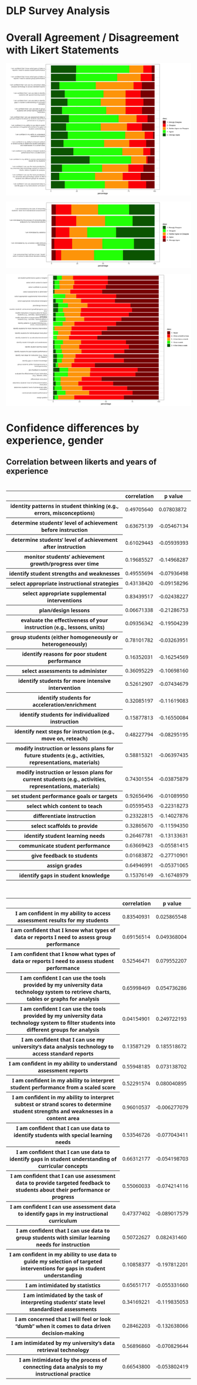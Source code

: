 # DLP Survey Analysis

## 

# Overall Agreement / Disagreement with Likert Statements

![](survey-analysis_files/figure-commonmark/unnamed-chunk-5-1.png)

![](survey-analysis_files/figure-commonmark/unnamed-chunk-9-1.png)

![](survey-analysis_files/figure-commonmark/unnamed-chunk-10-1.png)

# Confidence differences by experience, gender

## Correlation between likerts and years of experience

<div id="ytvhcwcyxu" style="padding-left:0px;padding-right:0px;padding-top:10px;padding-bottom:10px;overflow-x:auto;overflow-y:auto;width:auto;height:auto;">
<style>#ytvhcwcyxu table {
  font-family: system-ui, 'Segoe UI', Roboto, Helvetica, Arial, sans-serif, 'Apple Color Emoji', 'Segoe UI Emoji', 'Segoe UI Symbol', 'Noto Color Emoji';
  -webkit-font-smoothing: antialiased;
  -moz-osx-font-smoothing: grayscale;
}
&#10;#ytvhcwcyxu thead, #ytvhcwcyxu tbody, #ytvhcwcyxu tfoot, #ytvhcwcyxu tr, #ytvhcwcyxu td, #ytvhcwcyxu th {
  border-style: none;
}
&#10;#ytvhcwcyxu p {
  margin: 0;
  padding: 0;
}
&#10;#ytvhcwcyxu .gt_table {
  display: table;
  border-collapse: collapse;
  line-height: normal;
  margin-left: auto;
  margin-right: auto;
  color: #333333;
  font-size: 16px;
  font-weight: normal;
  font-style: normal;
  background-color: #FFFFFF;
  width: auto;
  border-top-style: solid;
  border-top-width: 2px;
  border-top-color: #A8A8A8;
  border-right-style: none;
  border-right-width: 2px;
  border-right-color: #D3D3D3;
  border-bottom-style: solid;
  border-bottom-width: 2px;
  border-bottom-color: #A8A8A8;
  border-left-style: none;
  border-left-width: 2px;
  border-left-color: #D3D3D3;
}
&#10;#ytvhcwcyxu .gt_caption {
  padding-top: 4px;
  padding-bottom: 4px;
}
&#10;#ytvhcwcyxu .gt_title {
  color: #333333;
  font-size: 125%;
  font-weight: initial;
  padding-top: 4px;
  padding-bottom: 4px;
  padding-left: 5px;
  padding-right: 5px;
  border-bottom-color: #FFFFFF;
  border-bottom-width: 0;
}
&#10;#ytvhcwcyxu .gt_subtitle {
  color: #333333;
  font-size: 85%;
  font-weight: initial;
  padding-top: 3px;
  padding-bottom: 5px;
  padding-left: 5px;
  padding-right: 5px;
  border-top-color: #FFFFFF;
  border-top-width: 0;
}
&#10;#ytvhcwcyxu .gt_heading {
  background-color: #FFFFFF;
  text-align: center;
  border-bottom-color: #FFFFFF;
  border-left-style: none;
  border-left-width: 1px;
  border-left-color: #D3D3D3;
  border-right-style: none;
  border-right-width: 1px;
  border-right-color: #D3D3D3;
}
&#10;#ytvhcwcyxu .gt_bottom_border {
  border-bottom-style: solid;
  border-bottom-width: 2px;
  border-bottom-color: #D3D3D3;
}
&#10;#ytvhcwcyxu .gt_col_headings {
  border-top-style: solid;
  border-top-width: 2px;
  border-top-color: #D3D3D3;
  border-bottom-style: solid;
  border-bottom-width: 2px;
  border-bottom-color: #D3D3D3;
  border-left-style: none;
  border-left-width: 1px;
  border-left-color: #D3D3D3;
  border-right-style: none;
  border-right-width: 1px;
  border-right-color: #D3D3D3;
}
&#10;#ytvhcwcyxu .gt_col_heading {
  color: #333333;
  background-color: #FFFFFF;
  font-size: 100%;
  font-weight: normal;
  text-transform: inherit;
  border-left-style: none;
  border-left-width: 1px;
  border-left-color: #D3D3D3;
  border-right-style: none;
  border-right-width: 1px;
  border-right-color: #D3D3D3;
  vertical-align: bottom;
  padding-top: 5px;
  padding-bottom: 6px;
  padding-left: 5px;
  padding-right: 5px;
  overflow-x: hidden;
}
&#10;#ytvhcwcyxu .gt_column_spanner_outer {
  color: #333333;
  background-color: #FFFFFF;
  font-size: 100%;
  font-weight: normal;
  text-transform: inherit;
  padding-top: 0;
  padding-bottom: 0;
  padding-left: 4px;
  padding-right: 4px;
}
&#10;#ytvhcwcyxu .gt_column_spanner_outer:first-child {
  padding-left: 0;
}
&#10;#ytvhcwcyxu .gt_column_spanner_outer:last-child {
  padding-right: 0;
}
&#10;#ytvhcwcyxu .gt_column_spanner {
  border-bottom-style: solid;
  border-bottom-width: 2px;
  border-bottom-color: #D3D3D3;
  vertical-align: bottom;
  padding-top: 5px;
  padding-bottom: 5px;
  overflow-x: hidden;
  display: inline-block;
  width: 100%;
}
&#10;#ytvhcwcyxu .gt_spanner_row {
  border-bottom-style: hidden;
}
&#10;#ytvhcwcyxu .gt_group_heading {
  padding-top: 8px;
  padding-bottom: 8px;
  padding-left: 5px;
  padding-right: 5px;
  color: #333333;
  background-color: #FFFFFF;
  font-size: 100%;
  font-weight: initial;
  text-transform: inherit;
  border-top-style: solid;
  border-top-width: 2px;
  border-top-color: #D3D3D3;
  border-bottom-style: solid;
  border-bottom-width: 2px;
  border-bottom-color: #D3D3D3;
  border-left-style: none;
  border-left-width: 1px;
  border-left-color: #D3D3D3;
  border-right-style: none;
  border-right-width: 1px;
  border-right-color: #D3D3D3;
  vertical-align: middle;
  text-align: left;
}
&#10;#ytvhcwcyxu .gt_empty_group_heading {
  padding: 0.5px;
  color: #333333;
  background-color: #FFFFFF;
  font-size: 100%;
  font-weight: initial;
  border-top-style: solid;
  border-top-width: 2px;
  border-top-color: #D3D3D3;
  border-bottom-style: solid;
  border-bottom-width: 2px;
  border-bottom-color: #D3D3D3;
  vertical-align: middle;
}
&#10;#ytvhcwcyxu .gt_from_md > :first-child {
  margin-top: 0;
}
&#10;#ytvhcwcyxu .gt_from_md > :last-child {
  margin-bottom: 0;
}
&#10;#ytvhcwcyxu .gt_row {
  padding-top: 8px;
  padding-bottom: 8px;
  padding-left: 5px;
  padding-right: 5px;
  margin: 10px;
  border-top-style: solid;
  border-top-width: 1px;
  border-top-color: #D3D3D3;
  border-left-style: none;
  border-left-width: 1px;
  border-left-color: #D3D3D3;
  border-right-style: none;
  border-right-width: 1px;
  border-right-color: #D3D3D3;
  vertical-align: middle;
  overflow-x: hidden;
}
&#10;#ytvhcwcyxu .gt_stub {
  color: #333333;
  background-color: #FFFFFF;
  font-size: 100%;
  font-weight: initial;
  text-transform: inherit;
  border-right-style: solid;
  border-right-width: 2px;
  border-right-color: #D3D3D3;
  padding-left: 5px;
  padding-right: 5px;
}
&#10;#ytvhcwcyxu .gt_stub_row_group {
  color: #333333;
  background-color: #FFFFFF;
  font-size: 100%;
  font-weight: initial;
  text-transform: inherit;
  border-right-style: solid;
  border-right-width: 2px;
  border-right-color: #D3D3D3;
  padding-left: 5px;
  padding-right: 5px;
  vertical-align: top;
}
&#10;#ytvhcwcyxu .gt_row_group_first td {
  border-top-width: 2px;
}
&#10;#ytvhcwcyxu .gt_row_group_first th {
  border-top-width: 2px;
}
&#10;#ytvhcwcyxu .gt_summary_row {
  color: #333333;
  background-color: #FFFFFF;
  text-transform: inherit;
  padding-top: 8px;
  padding-bottom: 8px;
  padding-left: 5px;
  padding-right: 5px;
}
&#10;#ytvhcwcyxu .gt_first_summary_row {
  border-top-style: solid;
  border-top-color: #D3D3D3;
}
&#10;#ytvhcwcyxu .gt_first_summary_row.thick {
  border-top-width: 2px;
}
&#10;#ytvhcwcyxu .gt_last_summary_row {
  padding-top: 8px;
  padding-bottom: 8px;
  padding-left: 5px;
  padding-right: 5px;
  border-bottom-style: solid;
  border-bottom-width: 2px;
  border-bottom-color: #D3D3D3;
}
&#10;#ytvhcwcyxu .gt_grand_summary_row {
  color: #333333;
  background-color: #FFFFFF;
  text-transform: inherit;
  padding-top: 8px;
  padding-bottom: 8px;
  padding-left: 5px;
  padding-right: 5px;
}
&#10;#ytvhcwcyxu .gt_first_grand_summary_row {
  padding-top: 8px;
  padding-bottom: 8px;
  padding-left: 5px;
  padding-right: 5px;
  border-top-style: double;
  border-top-width: 6px;
  border-top-color: #D3D3D3;
}
&#10;#ytvhcwcyxu .gt_last_grand_summary_row_top {
  padding-top: 8px;
  padding-bottom: 8px;
  padding-left: 5px;
  padding-right: 5px;
  border-bottom-style: double;
  border-bottom-width: 6px;
  border-bottom-color: #D3D3D3;
}
&#10;#ytvhcwcyxu .gt_striped {
  background-color: rgba(128, 128, 128, 0.05);
}
&#10;#ytvhcwcyxu .gt_table_body {
  border-top-style: solid;
  border-top-width: 2px;
  border-top-color: #D3D3D3;
  border-bottom-style: solid;
  border-bottom-width: 2px;
  border-bottom-color: #D3D3D3;
}
&#10;#ytvhcwcyxu .gt_footnotes {
  color: #333333;
  background-color: #FFFFFF;
  border-bottom-style: none;
  border-bottom-width: 2px;
  border-bottom-color: #D3D3D3;
  border-left-style: none;
  border-left-width: 2px;
  border-left-color: #D3D3D3;
  border-right-style: none;
  border-right-width: 2px;
  border-right-color: #D3D3D3;
}
&#10;#ytvhcwcyxu .gt_footnote {
  margin: 0px;
  font-size: 90%;
  padding-top: 4px;
  padding-bottom: 4px;
  padding-left: 5px;
  padding-right: 5px;
}
&#10;#ytvhcwcyxu .gt_sourcenotes {
  color: #333333;
  background-color: #FFFFFF;
  border-bottom-style: none;
  border-bottom-width: 2px;
  border-bottom-color: #D3D3D3;
  border-left-style: none;
  border-left-width: 2px;
  border-left-color: #D3D3D3;
  border-right-style: none;
  border-right-width: 2px;
  border-right-color: #D3D3D3;
}
&#10;#ytvhcwcyxu .gt_sourcenote {
  font-size: 90%;
  padding-top: 4px;
  padding-bottom: 4px;
  padding-left: 5px;
  padding-right: 5px;
}
&#10;#ytvhcwcyxu .gt_left {
  text-align: left;
}
&#10;#ytvhcwcyxu .gt_center {
  text-align: center;
}
&#10;#ytvhcwcyxu .gt_right {
  text-align: right;
  font-variant-numeric: tabular-nums;
}
&#10;#ytvhcwcyxu .gt_font_normal {
  font-weight: normal;
}
&#10;#ytvhcwcyxu .gt_font_bold {
  font-weight: bold;
}
&#10;#ytvhcwcyxu .gt_font_italic {
  font-style: italic;
}
&#10;#ytvhcwcyxu .gt_super {
  font-size: 65%;
}
&#10;#ytvhcwcyxu .gt_footnote_marks {
  font-size: 75%;
  vertical-align: 0.4em;
  position: initial;
}
&#10;#ytvhcwcyxu .gt_asterisk {
  font-size: 100%;
  vertical-align: 0;
}
&#10;#ytvhcwcyxu .gt_indent_1 {
  text-indent: 5px;
}
&#10;#ytvhcwcyxu .gt_indent_2 {
  text-indent: 10px;
}
&#10;#ytvhcwcyxu .gt_indent_3 {
  text-indent: 15px;
}
&#10;#ytvhcwcyxu .gt_indent_4 {
  text-indent: 20px;
}
&#10;#ytvhcwcyxu .gt_indent_5 {
  text-indent: 25px;
}
</style>
<table class="gt_table" data-quarto-disable-processing="false" data-quarto-bootstrap="false">
  <thead>
    &#10;    <tr class="gt_col_headings">
      <th class="gt_col_heading gt_columns_bottom_border gt_left" rowspan="1" colspan="1" scope="col" id=""></th>
      <th class="gt_col_heading gt_columns_bottom_border gt_right" rowspan="1" colspan="1" scope="col" id="correlation">correlation</th>
      <th class="gt_col_heading gt_columns_bottom_border gt_right" rowspan="1" colspan="1" scope="col" id="p value">p value</th>
    </tr>
  </thead>
  <tbody class="gt_table_body">
    <tr><th id="stub_1_1" scope="row" class="gt_row gt_left gt_stub">identity patterns in student thinking (e.g., errors, misconceptions) </th>
<td headers="stub_1_1 correlation" class="gt_row gt_right">0.49705640</td>
<td headers="stub_1_1 p value" class="gt_row gt_right">0.07803872</td></tr>
    <tr><th id="stub_1_2" scope="row" class="gt_row gt_left gt_stub">determine students’ level of achievement before instruction </th>
<td headers="stub_1_2 correlation" class="gt_row gt_right">0.63675139</td>
<td headers="stub_1_2 p value" class="gt_row gt_right">-0.05467134</td></tr>
    <tr><th id="stub_1_3" scope="row" class="gt_row gt_left gt_stub">determine students’ level of achievement after instruction </th>
<td headers="stub_1_3 correlation" class="gt_row gt_right">0.61029443</td>
<td headers="stub_1_3 p value" class="gt_row gt_right">-0.05939393</td></tr>
    <tr><th id="stub_1_4" scope="row" class="gt_row gt_left gt_stub">monitor students’ achievement growth/progress over time </th>
<td headers="stub_1_4 correlation" class="gt_row gt_right">0.19685527</td>
<td headers="stub_1_4 p value" class="gt_row gt_right">-0.14968287</td></tr>
    <tr><th id="stub_1_5" scope="row" class="gt_row gt_left gt_stub">identify student strengths and weaknesses </th>
<td headers="stub_1_5 correlation" class="gt_row gt_right">0.49555694</td>
<td headers="stub_1_5 p value" class="gt_row gt_right">-0.07936498</td></tr>
    <tr><th id="stub_1_6" scope="row" class="gt_row gt_left gt_stub">select appropriate instructional strategies </th>
<td headers="stub_1_6 correlation" class="gt_row gt_right">0.43138420</td>
<td headers="stub_1_6 p value" class="gt_row gt_right">-0.09158296</td></tr>
    <tr><th id="stub_1_7" scope="row" class="gt_row gt_left gt_stub">select appropriate supplemental interventions </th>
<td headers="stub_1_7 correlation" class="gt_row gt_right">0.83439517</td>
<td headers="stub_1_7 p value" class="gt_row gt_right">-0.02438227</td></tr>
    <tr><th id="stub_1_8" scope="row" class="gt_row gt_left gt_stub">plan/design lessons </th>
<td headers="stub_1_8 correlation" class="gt_row gt_right">0.06671338</td>
<td headers="stub_1_8 p value" class="gt_row gt_right">-0.21286753</td></tr>
    <tr><th id="stub_1_9" scope="row" class="gt_row gt_left gt_stub">evaluate the effectiveness of your instruction (e.g., lessons, units) </th>
<td headers="stub_1_9 correlation" class="gt_row gt_right">0.09356342</td>
<td headers="stub_1_9 p value" class="gt_row gt_right">-0.19504239</td></tr>
    <tr><th id="stub_1_10" scope="row" class="gt_row gt_left gt_stub">group students (either homogeneously or heterogeneously) </th>
<td headers="stub_1_10 correlation" class="gt_row gt_right">0.78101782</td>
<td headers="stub_1_10 p value" class="gt_row gt_right">-0.03263951</td></tr>
    <tr><th id="stub_1_11" scope="row" class="gt_row gt_left gt_stub">identify reasons for poor student performance </th>
<td headers="stub_1_11 correlation" class="gt_row gt_right">0.16352031</td>
<td headers="stub_1_11 p value" class="gt_row gt_right">-0.16254569</td></tr>
    <tr><th id="stub_1_12" scope="row" class="gt_row gt_left gt_stub">select assessments to administer </th>
<td headers="stub_1_12 correlation" class="gt_row gt_right">0.36095229</td>
<td headers="stub_1_12 p value" class="gt_row gt_right">-0.10698160</td></tr>
    <tr><th id="stub_1_13" scope="row" class="gt_row gt_left gt_stub">identify students for more intensive intervention </th>
<td headers="stub_1_13 correlation" class="gt_row gt_right">0.52612907</td>
<td headers="stub_1_13 p value" class="gt_row gt_right">-0.07434679</td></tr>
    <tr><th id="stub_1_14" scope="row" class="gt_row gt_left gt_stub">identify students for acceleration/enrichment </th>
<td headers="stub_1_14 correlation" class="gt_row gt_right">0.32085197</td>
<td headers="stub_1_14 p value" class="gt_row gt_right">-0.11619083</td></tr>
    <tr><th id="stub_1_15" scope="row" class="gt_row gt_left gt_stub">identify students for individualized instruction </th>
<td headers="stub_1_15 correlation" class="gt_row gt_right">0.15877813</td>
<td headers="stub_1_15 p value" class="gt_row gt_right">-0.16550084</td></tr>
    <tr><th id="stub_1_16" scope="row" class="gt_row gt_left gt_stub">identify next steps for instruction (e.g., move on, reteach) </th>
<td headers="stub_1_16 correlation" class="gt_row gt_right">0.48227794</td>
<td headers="stub_1_16 p value" class="gt_row gt_right">-0.08295195</td></tr>
    <tr><th id="stub_1_17" scope="row" class="gt_row gt_left gt_stub">modify instruction or lessons plans for future students (e.g., activities, representations, materials) </th>
<td headers="stub_1_17 correlation" class="gt_row gt_right">0.58815321</td>
<td headers="stub_1_17 p value" class="gt_row gt_right">-0.06397435</td></tr>
    <tr><th id="stub_1_18" scope="row" class="gt_row gt_left gt_stub">modify instruction or lesson plans for current students (e.g., activities, representations, materials) </th>
<td headers="stub_1_18 correlation" class="gt_row gt_right">0.74301554</td>
<td headers="stub_1_18 p value" class="gt_row gt_right">-0.03875879</td></tr>
    <tr><th id="stub_1_19" scope="row" class="gt_row gt_left gt_stub">set student performance goals or targets </th>
<td headers="stub_1_19 correlation" class="gt_row gt_right">0.92656496</td>
<td headers="stub_1_19 p value" class="gt_row gt_right">-0.01089950</td></tr>
    <tr><th id="stub_1_20" scope="row" class="gt_row gt_left gt_stub">select which content to teach </th>
<td headers="stub_1_20 correlation" class="gt_row gt_right">0.05595453</td>
<td headers="stub_1_20 p value" class="gt_row gt_right">-0.22318273</td></tr>
    <tr><th id="stub_1_21" scope="row" class="gt_row gt_left gt_stub">differentiate instruction </th>
<td headers="stub_1_21 correlation" class="gt_row gt_right">0.23322815</td>
<td headers="stub_1_21 p value" class="gt_row gt_right">-0.14027876</td></tr>
    <tr><th id="stub_1_22" scope="row" class="gt_row gt_left gt_stub">select scaffolds to provide </th>
<td headers="stub_1_22 correlation" class="gt_row gt_right">0.32865670</td>
<td headers="stub_1_22 p value" class="gt_row gt_right">-0.11594350</td></tr>
    <tr><th id="stub_1_23" scope="row" class="gt_row gt_left gt_stub">identify student learning needs </th>
<td headers="stub_1_23 correlation" class="gt_row gt_right">0.26467781</td>
<td headers="stub_1_23 p value" class="gt_row gt_right">-0.13133631</td></tr>
    <tr><th id="stub_1_24" scope="row" class="gt_row gt_left gt_stub">communicate student performance </th>
<td headers="stub_1_24 correlation" class="gt_row gt_right">0.63669423</td>
<td headers="stub_1_24 p value" class="gt_row gt_right">-0.05581415</td></tr>
    <tr><th id="stub_1_25" scope="row" class="gt_row gt_left gt_stub">give feedback to students </th>
<td headers="stub_1_25 correlation" class="gt_row gt_right">0.01683872</td>
<td headers="stub_1_25 p value" class="gt_row gt_right">-0.27710901</td></tr>
    <tr><th id="stub_1_26" scope="row" class="gt_row gt_left gt_stub">assign grades </th>
<td headers="stub_1_26 correlation" class="gt_row gt_right">0.64946991</td>
<td headers="stub_1_26 p value" class="gt_row gt_right">-0.05371065</td></tr>
    <tr><th id="stub_1_27" scope="row" class="gt_row gt_left gt_stub">identify gaps in student knowledge</th>
<td headers="stub_1_27 correlation" class="gt_row gt_right">0.15376149</td>
<td headers="stub_1_27 p value" class="gt_row gt_right">-0.16748979</td></tr>
  </tbody>
  &#10;  
</table>
</div>
<div id="arrhdpuwzo" style="padding-left:0px;padding-right:0px;padding-top:10px;padding-bottom:10px;overflow-x:auto;overflow-y:auto;width:auto;height:auto;">
<style>#arrhdpuwzo table {
  font-family: system-ui, 'Segoe UI', Roboto, Helvetica, Arial, sans-serif, 'Apple Color Emoji', 'Segoe UI Emoji', 'Segoe UI Symbol', 'Noto Color Emoji';
  -webkit-font-smoothing: antialiased;
  -moz-osx-font-smoothing: grayscale;
}
&#10;#arrhdpuwzo thead, #arrhdpuwzo tbody, #arrhdpuwzo tfoot, #arrhdpuwzo tr, #arrhdpuwzo td, #arrhdpuwzo th {
  border-style: none;
}
&#10;#arrhdpuwzo p {
  margin: 0;
  padding: 0;
}
&#10;#arrhdpuwzo .gt_table {
  display: table;
  border-collapse: collapse;
  line-height: normal;
  margin-left: auto;
  margin-right: auto;
  color: #333333;
  font-size: 16px;
  font-weight: normal;
  font-style: normal;
  background-color: #FFFFFF;
  width: auto;
  border-top-style: solid;
  border-top-width: 2px;
  border-top-color: #A8A8A8;
  border-right-style: none;
  border-right-width: 2px;
  border-right-color: #D3D3D3;
  border-bottom-style: solid;
  border-bottom-width: 2px;
  border-bottom-color: #A8A8A8;
  border-left-style: none;
  border-left-width: 2px;
  border-left-color: #D3D3D3;
}
&#10;#arrhdpuwzo .gt_caption {
  padding-top: 4px;
  padding-bottom: 4px;
}
&#10;#arrhdpuwzo .gt_title {
  color: #333333;
  font-size: 125%;
  font-weight: initial;
  padding-top: 4px;
  padding-bottom: 4px;
  padding-left: 5px;
  padding-right: 5px;
  border-bottom-color: #FFFFFF;
  border-bottom-width: 0;
}
&#10;#arrhdpuwzo .gt_subtitle {
  color: #333333;
  font-size: 85%;
  font-weight: initial;
  padding-top: 3px;
  padding-bottom: 5px;
  padding-left: 5px;
  padding-right: 5px;
  border-top-color: #FFFFFF;
  border-top-width: 0;
}
&#10;#arrhdpuwzo .gt_heading {
  background-color: #FFFFFF;
  text-align: center;
  border-bottom-color: #FFFFFF;
  border-left-style: none;
  border-left-width: 1px;
  border-left-color: #D3D3D3;
  border-right-style: none;
  border-right-width: 1px;
  border-right-color: #D3D3D3;
}
&#10;#arrhdpuwzo .gt_bottom_border {
  border-bottom-style: solid;
  border-bottom-width: 2px;
  border-bottom-color: #D3D3D3;
}
&#10;#arrhdpuwzo .gt_col_headings {
  border-top-style: solid;
  border-top-width: 2px;
  border-top-color: #D3D3D3;
  border-bottom-style: solid;
  border-bottom-width: 2px;
  border-bottom-color: #D3D3D3;
  border-left-style: none;
  border-left-width: 1px;
  border-left-color: #D3D3D3;
  border-right-style: none;
  border-right-width: 1px;
  border-right-color: #D3D3D3;
}
&#10;#arrhdpuwzo .gt_col_heading {
  color: #333333;
  background-color: #FFFFFF;
  font-size: 100%;
  font-weight: normal;
  text-transform: inherit;
  border-left-style: none;
  border-left-width: 1px;
  border-left-color: #D3D3D3;
  border-right-style: none;
  border-right-width: 1px;
  border-right-color: #D3D3D3;
  vertical-align: bottom;
  padding-top: 5px;
  padding-bottom: 6px;
  padding-left: 5px;
  padding-right: 5px;
  overflow-x: hidden;
}
&#10;#arrhdpuwzo .gt_column_spanner_outer {
  color: #333333;
  background-color: #FFFFFF;
  font-size: 100%;
  font-weight: normal;
  text-transform: inherit;
  padding-top: 0;
  padding-bottom: 0;
  padding-left: 4px;
  padding-right: 4px;
}
&#10;#arrhdpuwzo .gt_column_spanner_outer:first-child {
  padding-left: 0;
}
&#10;#arrhdpuwzo .gt_column_spanner_outer:last-child {
  padding-right: 0;
}
&#10;#arrhdpuwzo .gt_column_spanner {
  border-bottom-style: solid;
  border-bottom-width: 2px;
  border-bottom-color: #D3D3D3;
  vertical-align: bottom;
  padding-top: 5px;
  padding-bottom: 5px;
  overflow-x: hidden;
  display: inline-block;
  width: 100%;
}
&#10;#arrhdpuwzo .gt_spanner_row {
  border-bottom-style: hidden;
}
&#10;#arrhdpuwzo .gt_group_heading {
  padding-top: 8px;
  padding-bottom: 8px;
  padding-left: 5px;
  padding-right: 5px;
  color: #333333;
  background-color: #FFFFFF;
  font-size: 100%;
  font-weight: initial;
  text-transform: inherit;
  border-top-style: solid;
  border-top-width: 2px;
  border-top-color: #D3D3D3;
  border-bottom-style: solid;
  border-bottom-width: 2px;
  border-bottom-color: #D3D3D3;
  border-left-style: none;
  border-left-width: 1px;
  border-left-color: #D3D3D3;
  border-right-style: none;
  border-right-width: 1px;
  border-right-color: #D3D3D3;
  vertical-align: middle;
  text-align: left;
}
&#10;#arrhdpuwzo .gt_empty_group_heading {
  padding: 0.5px;
  color: #333333;
  background-color: #FFFFFF;
  font-size: 100%;
  font-weight: initial;
  border-top-style: solid;
  border-top-width: 2px;
  border-top-color: #D3D3D3;
  border-bottom-style: solid;
  border-bottom-width: 2px;
  border-bottom-color: #D3D3D3;
  vertical-align: middle;
}
&#10;#arrhdpuwzo .gt_from_md > :first-child {
  margin-top: 0;
}
&#10;#arrhdpuwzo .gt_from_md > :last-child {
  margin-bottom: 0;
}
&#10;#arrhdpuwzo .gt_row {
  padding-top: 8px;
  padding-bottom: 8px;
  padding-left: 5px;
  padding-right: 5px;
  margin: 10px;
  border-top-style: solid;
  border-top-width: 1px;
  border-top-color: #D3D3D3;
  border-left-style: none;
  border-left-width: 1px;
  border-left-color: #D3D3D3;
  border-right-style: none;
  border-right-width: 1px;
  border-right-color: #D3D3D3;
  vertical-align: middle;
  overflow-x: hidden;
}
&#10;#arrhdpuwzo .gt_stub {
  color: #333333;
  background-color: #FFFFFF;
  font-size: 100%;
  font-weight: initial;
  text-transform: inherit;
  border-right-style: solid;
  border-right-width: 2px;
  border-right-color: #D3D3D3;
  padding-left: 5px;
  padding-right: 5px;
}
&#10;#arrhdpuwzo .gt_stub_row_group {
  color: #333333;
  background-color: #FFFFFF;
  font-size: 100%;
  font-weight: initial;
  text-transform: inherit;
  border-right-style: solid;
  border-right-width: 2px;
  border-right-color: #D3D3D3;
  padding-left: 5px;
  padding-right: 5px;
  vertical-align: top;
}
&#10;#arrhdpuwzo .gt_row_group_first td {
  border-top-width: 2px;
}
&#10;#arrhdpuwzo .gt_row_group_first th {
  border-top-width: 2px;
}
&#10;#arrhdpuwzo .gt_summary_row {
  color: #333333;
  background-color: #FFFFFF;
  text-transform: inherit;
  padding-top: 8px;
  padding-bottom: 8px;
  padding-left: 5px;
  padding-right: 5px;
}
&#10;#arrhdpuwzo .gt_first_summary_row {
  border-top-style: solid;
  border-top-color: #D3D3D3;
}
&#10;#arrhdpuwzo .gt_first_summary_row.thick {
  border-top-width: 2px;
}
&#10;#arrhdpuwzo .gt_last_summary_row {
  padding-top: 8px;
  padding-bottom: 8px;
  padding-left: 5px;
  padding-right: 5px;
  border-bottom-style: solid;
  border-bottom-width: 2px;
  border-bottom-color: #D3D3D3;
}
&#10;#arrhdpuwzo .gt_grand_summary_row {
  color: #333333;
  background-color: #FFFFFF;
  text-transform: inherit;
  padding-top: 8px;
  padding-bottom: 8px;
  padding-left: 5px;
  padding-right: 5px;
}
&#10;#arrhdpuwzo .gt_first_grand_summary_row {
  padding-top: 8px;
  padding-bottom: 8px;
  padding-left: 5px;
  padding-right: 5px;
  border-top-style: double;
  border-top-width: 6px;
  border-top-color: #D3D3D3;
}
&#10;#arrhdpuwzo .gt_last_grand_summary_row_top {
  padding-top: 8px;
  padding-bottom: 8px;
  padding-left: 5px;
  padding-right: 5px;
  border-bottom-style: double;
  border-bottom-width: 6px;
  border-bottom-color: #D3D3D3;
}
&#10;#arrhdpuwzo .gt_striped {
  background-color: rgba(128, 128, 128, 0.05);
}
&#10;#arrhdpuwzo .gt_table_body {
  border-top-style: solid;
  border-top-width: 2px;
  border-top-color: #D3D3D3;
  border-bottom-style: solid;
  border-bottom-width: 2px;
  border-bottom-color: #D3D3D3;
}
&#10;#arrhdpuwzo .gt_footnotes {
  color: #333333;
  background-color: #FFFFFF;
  border-bottom-style: none;
  border-bottom-width: 2px;
  border-bottom-color: #D3D3D3;
  border-left-style: none;
  border-left-width: 2px;
  border-left-color: #D3D3D3;
  border-right-style: none;
  border-right-width: 2px;
  border-right-color: #D3D3D3;
}
&#10;#arrhdpuwzo .gt_footnote {
  margin: 0px;
  font-size: 90%;
  padding-top: 4px;
  padding-bottom: 4px;
  padding-left: 5px;
  padding-right: 5px;
}
&#10;#arrhdpuwzo .gt_sourcenotes {
  color: #333333;
  background-color: #FFFFFF;
  border-bottom-style: none;
  border-bottom-width: 2px;
  border-bottom-color: #D3D3D3;
  border-left-style: none;
  border-left-width: 2px;
  border-left-color: #D3D3D3;
  border-right-style: none;
  border-right-width: 2px;
  border-right-color: #D3D3D3;
}
&#10;#arrhdpuwzo .gt_sourcenote {
  font-size: 90%;
  padding-top: 4px;
  padding-bottom: 4px;
  padding-left: 5px;
  padding-right: 5px;
}
&#10;#arrhdpuwzo .gt_left {
  text-align: left;
}
&#10;#arrhdpuwzo .gt_center {
  text-align: center;
}
&#10;#arrhdpuwzo .gt_right {
  text-align: right;
  font-variant-numeric: tabular-nums;
}
&#10;#arrhdpuwzo .gt_font_normal {
  font-weight: normal;
}
&#10;#arrhdpuwzo .gt_font_bold {
  font-weight: bold;
}
&#10;#arrhdpuwzo .gt_font_italic {
  font-style: italic;
}
&#10;#arrhdpuwzo .gt_super {
  font-size: 65%;
}
&#10;#arrhdpuwzo .gt_footnote_marks {
  font-size: 75%;
  vertical-align: 0.4em;
  position: initial;
}
&#10;#arrhdpuwzo .gt_asterisk {
  font-size: 100%;
  vertical-align: 0;
}
&#10;#arrhdpuwzo .gt_indent_1 {
  text-indent: 5px;
}
&#10;#arrhdpuwzo .gt_indent_2 {
  text-indent: 10px;
}
&#10;#arrhdpuwzo .gt_indent_3 {
  text-indent: 15px;
}
&#10;#arrhdpuwzo .gt_indent_4 {
  text-indent: 20px;
}
&#10;#arrhdpuwzo .gt_indent_5 {
  text-indent: 25px;
}
</style>
<table class="gt_table" data-quarto-disable-processing="false" data-quarto-bootstrap="false">
  <thead>
    &#10;    <tr class="gt_col_headings">
      <th class="gt_col_heading gt_columns_bottom_border gt_left" rowspan="1" colspan="1" scope="col" id=""></th>
      <th class="gt_col_heading gt_columns_bottom_border gt_right" rowspan="1" colspan="1" scope="col" id="correlation">correlation</th>
      <th class="gt_col_heading gt_columns_bottom_border gt_right" rowspan="1" colspan="1" scope="col" id="p value">p value</th>
    </tr>
  </thead>
  <tbody class="gt_table_body">
    <tr><th id="stub_1_1" scope="row" class="gt_row gt_left gt_stub">I am confident in my ability to access assessment results for my students</th>
<td headers="stub_1_1 correlation" class="gt_row gt_right">0.83540931</td>
<td headers="stub_1_1 p value" class="gt_row gt_right">0.025865548</td></tr>
    <tr><th id="stub_1_2" scope="row" class="gt_row gt_left gt_stub">I am confident that I know what types of data or reports I need to assess group performance</th>
<td headers="stub_1_2 correlation" class="gt_row gt_right">0.69156514</td>
<td headers="stub_1_2 p value" class="gt_row gt_right">0.049368004</td></tr>
    <tr><th id="stub_1_3" scope="row" class="gt_row gt_left gt_stub">I am confident that I know what types of data or reports I need to assess student performance</th>
<td headers="stub_1_3 correlation" class="gt_row gt_right">0.52546471</td>
<td headers="stub_1_3 p value" class="gt_row gt_right">0.079552207</td></tr>
    <tr><th id="stub_1_4" scope="row" class="gt_row gt_left gt_stub">I am confident I can use the tools provided by my university data technology system to retrieve charts, tables or graphs for analysis</th>
<td headers="stub_1_4 correlation" class="gt_row gt_right">0.65998469</td>
<td headers="stub_1_4 p value" class="gt_row gt_right">0.054736286</td></tr>
    <tr><th id="stub_1_5" scope="row" class="gt_row gt_left gt_stub">I am confident I can use the tools provided by my university data technology system to filter students into different groups for analysis</th>
<td headers="stub_1_5 correlation" class="gt_row gt_right">0.04154901</td>
<td headers="stub_1_5 p value" class="gt_row gt_right">0.249722193</td></tr>
    <tr><th id="stub_1_6" scope="row" class="gt_row gt_left gt_stub">I am confident that I can use my university’s data analysis technology to access standard reports</th>
<td headers="stub_1_6 correlation" class="gt_row gt_right">0.13587129</td>
<td headers="stub_1_6 p value" class="gt_row gt_right">0.185518672</td></tr>
    <tr><th id="stub_1_7" scope="row" class="gt_row gt_left gt_stub">I am confident in my ability to understand assessment reports</th>
<td headers="stub_1_7 correlation" class="gt_row gt_right">0.55948185</td>
<td headers="stub_1_7 p value" class="gt_row gt_right">0.073138702</td></tr>
    <tr><th id="stub_1_8" scope="row" class="gt_row gt_left gt_stub">I am confident in my ability to interpret student performance from a scaled score</th>
<td headers="stub_1_8 correlation" class="gt_row gt_right">0.52291574</td>
<td headers="stub_1_8 p value" class="gt_row gt_right">0.080040895</td></tr>
    <tr><th id="stub_1_9" scope="row" class="gt_row gt_left gt_stub">I am confident in my ability to interpret subtest or strand scores to determine student strengths and weaknesses in a content area</th>
<td headers="stub_1_9 correlation" class="gt_row gt_right">0.96010537</td>
<td headers="stub_1_9 p value" class="gt_row gt_right">-0.006277079</td></tr>
    <tr><th id="stub_1_10" scope="row" class="gt_row gt_left gt_stub">I am confident that I can use data to identify students with special learning needs</th>
<td headers="stub_1_10 correlation" class="gt_row gt_right">0.53546726</td>
<td headers="stub_1_10 p value" class="gt_row gt_right">-0.077043411</td></tr>
    <tr><th id="stub_1_11" scope="row" class="gt_row gt_left gt_stub">I am confident that I can use data to identify gaps in student understanding of curricular concepts</th>
<td headers="stub_1_11 correlation" class="gt_row gt_right">0.66312177</td>
<td headers="stub_1_11 p value" class="gt_row gt_right">-0.054198703</td></tr>
    <tr><th id="stub_1_12" scope="row" class="gt_row gt_left gt_stub">I am confident that I can use assessment data to provide targeted feedback to students about their performance or progress</th>
<td headers="stub_1_12 correlation" class="gt_row gt_right">0.55060033</td>
<td headers="stub_1_12 p value" class="gt_row gt_right">-0.074214116</td></tr>
    <tr><th id="stub_1_13" scope="row" class="gt_row gt_left gt_stub">I am confident I can use assessment data to identify gaps in my instructional curriculum</th>
<td headers="stub_1_13 correlation" class="gt_row gt_right">0.47377402</td>
<td headers="stub_1_13 p value" class="gt_row gt_right">-0.089017579</td></tr>
    <tr><th id="stub_1_14" scope="row" class="gt_row gt_left gt_stub">I am confident that I can use data to group students with similar learning needs for instruction</th>
<td headers="stub_1_14 correlation" class="gt_row gt_right">0.50722627</td>
<td headers="stub_1_14 p value" class="gt_row gt_right">0.082431460</td></tr>
    <tr><th id="stub_1_15" scope="row" class="gt_row gt_left gt_stub">I am confident in my ability to use data to guide my selection of targeted interventions for gaps in student understanding</th>
<td headers="stub_1_15 correlation" class="gt_row gt_right">0.10858377</td>
<td headers="stub_1_15 p value" class="gt_row gt_right">-0.197812201</td></tr>
    <tr><th id="stub_1_16" scope="row" class="gt_row gt_left gt_stub">I am intimidated by statistics</th>
<td headers="stub_1_16 correlation" class="gt_row gt_right">0.65651717</td>
<td headers="stub_1_16 p value" class="gt_row gt_right">-0.055331660</td></tr>
    <tr><th id="stub_1_17" scope="row" class="gt_row gt_left gt_stub">I am intimidated by the task of interpreting students’ state level standardized assessments</th>
<td headers="stub_1_17 correlation" class="gt_row gt_right">0.34169221</td>
<td headers="stub_1_17 p value" class="gt_row gt_right">-0.119835053</td></tr>
    <tr><th id="stub_1_18" scope="row" class="gt_row gt_left gt_stub">I am concerned that I will feel or look ‘‘dumb’’ when it comes to data driven decision-making</th>
<td headers="stub_1_18 correlation" class="gt_row gt_right">0.28462203</td>
<td headers="stub_1_18 p value" class="gt_row gt_right">-0.132638066</td></tr>
    <tr><th id="stub_1_19" scope="row" class="gt_row gt_left gt_stub">I am intimidated by my university’s data retrieval technology</th>
<td headers="stub_1_19 correlation" class="gt_row gt_right">0.56896860</td>
<td headers="stub_1_19 p value" class="gt_row gt_right">-0.070829644</td></tr>
    <tr><th id="stub_1_20" scope="row" class="gt_row gt_left gt_stub">I am intimidated by the process of connecting data analysis to my instructional practice</th>
<td headers="stub_1_20 correlation" class="gt_row gt_right">0.66543800</td>
<td headers="stub_1_20 p value" class="gt_row gt_right">-0.053802419</td></tr>
  </tbody>
  &#10;  
</table>
</div>
